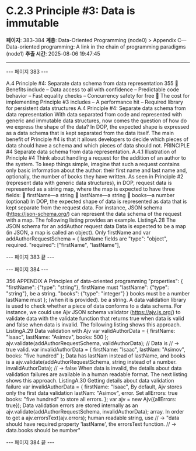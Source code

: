 # C.2.3 Principle #3: Data is immutable

**페이지**: 383-384
**계층**: Data-Oriented Programming (node0) > Appendix C—Data-oriented programming: A link in the chain of programming paradigms (node1)
**추출 시간**: 2025-08-06 19:47:45

---


--- 페이지 383 ---

A.4 Principle #4: Separate data schema from data representation 355
 Benefits include
– Data access to all with confidence
– Predictable code behavior
– Fast equality checks
– Concurrency safety for free
 The cost for implementing Principle #3 includes
– A performance hit
– Required library for persistent data structures
A.4 Principle #4: Separate data schema from data
representation
With data separated from code and represented with generic and immutable data
structures, now comes the question of how do we express the shape of the data? In
DOP, the expected shape is expressed as a data schema that is kept separated from the
data itself. The main benefit of Principle #4 is that it allows developers to decide
which pieces of data should have a schema and which pieces of data should not.
PRINCIPLE #4 Separate data schema from data representation.
A.4.1 Illustration of Principle #4
Think about handling a request for the addition of an author to the system. To keep things
simple, imagine that such a request contains only basic information about the author:
their first name and last name and, optionally, the number of books they have written. As
seen in Principle #2 (represent data with generic data structures), in DOP, request data
is represented as a string map, where the map is expected to have three fields:
 firstName—a string
 lastName—a string
 books—a number (optional)
In DOP, the expected shape of data is represented as data that is kept separate from the
request data. For instance, JSON schema (https://json-schema.org/) can represent the
data schema of the request with a map. The following listing provides an example.
ListingA.28 The JSON schema for an addAuthor request data
Data is expected to be a map (in JSON,
a map is called an object).
Only firstName and
var addAuthorRequestSchema = {
lastName fields are
"type": "object",
required.
"required": ["firstName", "lastName"],

--- 페이지 383 끝 ---


--- 페이지 384 ---

356 APPENDIX A Principles of data-oriented programming
"properties": {
"firstName": {"type": "string"},
firstName must
"lastName": {"type": "string"},
be a string.
"books": {"type": "integer"}
}
books must be a number lastName must
};
(when it is provided). be a string.
A data validation library is used to check whether a piece of data conforms to a data
schema. For instance, we could use Ajv JSON schema validator (https://ajv.js.org/) to
validate data with the validate function that returns true when data is valid and
false when data is invalid. The following listing shows this approach.
ListingA.29 Data validation with Ajv
var validAuthorData = {
firstName: "Isaac",
lastName: "Asimov",
books: 500
};
ajv.validate(addAuthorRequestSchema,
validAuthorData); //
Data is
// → true
valid.
var invalidAuthorData = {
firstName: "Isaac",
lastNam: "Asimov",
books: "five hundred"
};
Data has lastNam instead
of lastName, and books is a
ajv.validate(addAuthorRequestSchema,
string instead of a number.
invalidAuthorData);
// → false
When data is invalid, the details about data validation failures are available in a human
readable format. The next listing shows this approach.
ListingA.30 Getting details about data validation failure
var invalidAuthorData = {
firstName: "Isaac", By default, Ajv stores only
the first data validation
lastNam: "Asimov",
error. Set allErrors: true
books: "five hundred"
to store all errors.
};
var ajv = new Ajv({allErrors: true}); Data validation errors are
stored internally as an
ajv.validate(addAuthorRequestSchema, invalidAuthorData);
array. In order to get a
ajv.errorsText(ajv.errors);
human readable string, use
// → "data should have required property 'lastName',
the errorsText function.
// → data.books should be number"

--- 페이지 384 끝 ---
